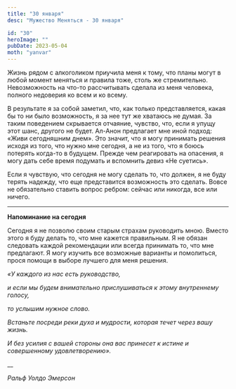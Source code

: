 ```yaml
---
title: "30 января"
desc: "Мужество Меняться - 30 января"

id: "30"
heroImage: ""
pubDate: 2023-05-04
moth: "yanvar"
---
```


Жизнь рядом с алкоголиком приучила меня к тому, что планы могут в любой момент
меняться и правила тоже, столь же стремительно. Невозможность на что-то
рассчитывать сделала из меня человека, полного недоверия ко всем и ко всему.

В результате я за собой заметил, что, как только представляется, какая бы то
ни было возможность, я за нее тут же хватаюсь не думая. За таким поведением
скрывается отчаяние, чувство, что, если я упущу этот шанс, другого не будет.
Ал-Анон предлагает мне иной подход: «Живи сегодняшним днем». Это значит, что я
могу принимать решения исходя из того, что нужно мне сегодня, а не из того,
что я боюсь потерять когда-то в будущем. Прежде чем реагировать на опасения, я
могу дать себе время подумать и вспомнить девиз «Не суетись».

Если я чувствую, что сегодня не могу сделать то, что должен, я не буду терять
надежду, что еще представится возможность это сделать. Вовсе не обязательно
ставить вопрос ребром: сейчас или никогда, все или ничего.

---

**Напоминание на сегодня**

Сегодня я не позволю своим старым страхам руководить мною. Вместо этого я буду
делать то, что мне кажется правильным. Я не обязан следовать каждой
рекомендации или всегда принимать то, что мне предлагают. Я могу изучить все
возможные варианты и помолиться, прося помощи в выборе лучшего для меня
решения.

_«У каждого из нас есть руководство,_

_и если мы будем внимательно прислушиваться к этому внутреннему голосу,_

_то услышим нужное слово._

_Встаньте посреди реки духа и мудрости, которая течет через вашу жизнь._

_И без усилия с вашей стороны она вас принесет к истине и совершенному
удовлетворению»._

\_\_

_Ральф Уолдо Эмерсон_
